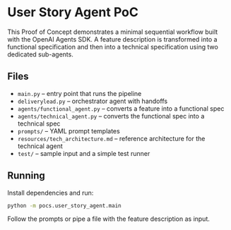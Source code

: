 # User Story Agent PoC

This Proof of Concept demonstrates a minimal sequential workflow built with the OpenAI Agents SDK. A feature description is transformed into a functional specification and then into a technical specification using two dedicated sub-agents.

## Files
- `main.py` – entry point that runs the pipeline
- `deliverylead.py` – orchestrator agent with handoffs
- `agents/functional_agent.py` – converts a feature into a functional spec
- `agents/technical_agent.py` – converts the functional spec into a technical spec
- `prompts/` – YAML prompt templates
- `resources/tech_architecture.md` – reference architecture for the technical agent
- `test/` – sample input and a simple test runner

## Running
Install dependencies and run:

```bash
python -m pocs.user_story_agent.main
```

Follow the prompts or pipe a file with the feature description as input.
